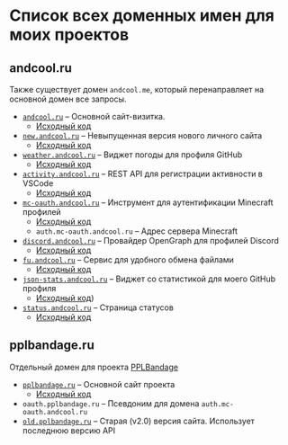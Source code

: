 # Список всех доменных имен для моих проектов

## andcool.ru
Также существует домен `andcool.me`, который перенаправляет на основной домен все запросы.

- [`andcool.ru`](https://andcool.ru) – Основной сайт-визитка.
  - [Исходный код](https://github.com/Andcool-Systems/andcool-site-v3)
- [`new.andcool.ru`](https://new.andcool.ru) – Невыпущенная версия нового личного сайта
  - [Исходный код](https://github.com/Andcool-Systems/andcool-site-v4)
- [`weather.andcool.ru`](https://weather.andcool.ru) – Виджет погоды для профиля GitHub
  - [Исходный код](https://github.com/Andcool-Systems/weather-widget-api)
- [`activity.andcool.ru`](https://activity.andcool.ru) – REST API для регистрации активности в VSCode
  - [Исходный код](https://github.com/Andcool-Systems/Andcool-Activity)
- [`mc-oauth.andcool.ru`](https://mc-oauth.andcool.ru) – Инструмент для аутентификации Minecraft профилей
  - [Исходный код](https://github.com/Andcool-Systems/mc-oauth-server)
  - `auth.mc-oauth.andcool.ru` – Адрес сервера Minecraft
- [`discord.andcool.ru`](https://discord.andcool.ru) – Провайдер OpenGraph для профилей Discord
  - [Исходный код](https://github.com/Andcool-Systems/Discord-OpenGraph)
- [`fu.andcool.ru`](https://fu.andcool.ru) – Сервис для удобного обмена файлами
  - [Исходный код](https://github.com/Andcool-Systems/File-uploader)
- [`json-stats.andcool.ru`](https://json-stats.andcool.ru) – Виджет со статистикой для моего GitHub профиля
  - [Исходный код](https://github.com/Andcool-Systems/json-stats))
- [`status.andcool.ru`](https://status.andcool.ru) – Страница статусов 
  - [Исходный код](https://github.com/Andcool-Systems/Uptime)


## pplbandage.ru
Отдельный домен для проекта [PPLBandage](https://github.com/PPLBandage)

- [`pplbandage.ru`](https://pplbandage.ru) – Основной сайт проекта
  - [Исходный код](https://github.com/PPLBandage/pplbandage_site)
- `oauth.pplbandage.ru` – Псевдоним для домена `auth.mc-oauth.andcool.ru`
- [`old.pplbandage.ru`](https://old.pplbandage.ru) – Старая (v2.0) версия сайта. Использует последнюю версию API
